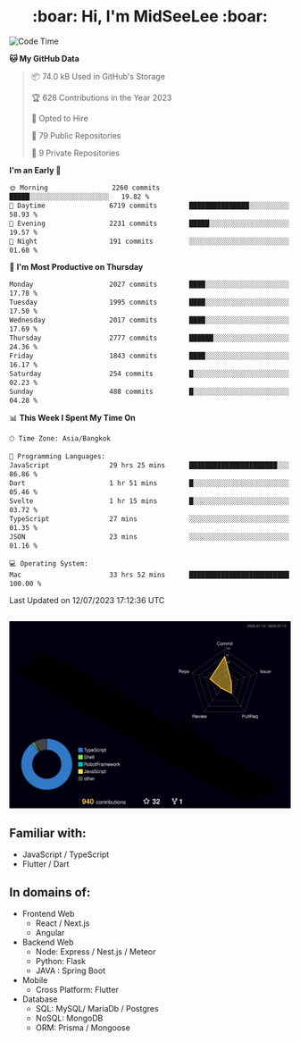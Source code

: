<h1 align="center"> :boar: Hi, I'm MidSeeLee :boar:</h1>
 
<!--START_SECTION:waka-->
![Code Time](http://img.shields.io/badge/Code%20Time-720%20hrs%2020%20mins-blue)

**🐱 My GitHub Data** 

> 📦 74.0 kB Used in GitHub's Storage 
 > 
> 🏆 628 Contributions in the Year 2023
 > 
> 💼 Opted to Hire
 > 
> 📜 79 Public Repositories 
 > 
> 🔑 9 Private Repositories 
 > 
**I'm an Early 🐤** 

```text
🌞 Morning                2260 commits        █████░░░░░░░░░░░░░░░░░░░░   19.82 % 
🌆 Daytime                6719 commits        ███████████████░░░░░░░░░░   58.93 % 
🌃 Evening                2231 commits        █████░░░░░░░░░░░░░░░░░░░░   19.57 % 
🌙 Night                  191 commits         ░░░░░░░░░░░░░░░░░░░░░░░░░   01.68 % 
```
📅 **I'm Most Productive on Thursday** 

```text
Monday                   2027 commits        ████░░░░░░░░░░░░░░░░░░░░░   17.78 % 
Tuesday                  1995 commits        ████░░░░░░░░░░░░░░░░░░░░░   17.50 % 
Wednesday                2017 commits        ████░░░░░░░░░░░░░░░░░░░░░   17.69 % 
Thursday                 2777 commits        ██████░░░░░░░░░░░░░░░░░░░   24.36 % 
Friday                   1843 commits        ████░░░░░░░░░░░░░░░░░░░░░   16.17 % 
Saturday                 254 commits         █░░░░░░░░░░░░░░░░░░░░░░░░   02.23 % 
Sunday                   488 commits         █░░░░░░░░░░░░░░░░░░░░░░░░   04.28 % 
```


📊 **This Week I Spent My Time On** 

```text
🕑︎ Time Zone: Asia/Bangkok

💬 Programming Languages: 
JavaScript               29 hrs 25 mins      ██████████████████████░░░   86.86 % 
Dart                     1 hr 51 mins        █░░░░░░░░░░░░░░░░░░░░░░░░   05.46 % 
Svelte                   1 hr 15 mins        █░░░░░░░░░░░░░░░░░░░░░░░░   03.72 % 
TypeScript               27 mins             ░░░░░░░░░░░░░░░░░░░░░░░░░   01.35 % 
JSON                     23 mins             ░░░░░░░░░░░░░░░░░░░░░░░░░   01.16 % 

💻 Operating System: 
Mac                      33 hrs 52 mins      █████████████████████████   100.00 % 
```


 Last Updated on 12/07/2023 17:12:36 UTC
<!--END_SECTION:waka-->

##

![](./profile-3d-contrib/profile-night-rainbow.svg)

## Familiar with:
- JavaScript / TypeScript
- Flutter / Dart

## In domains of:
- Frontend Web
  - React / Next.js
  - Angular
- Backend Web
  - Node: Express / Nest.js / Meteor
  - Python: Flask
  - JAVA : Spring Boot
- Mobile
  - Cross Platform: Flutter
- Database
  - SQL: MySQL/ MariaDb / Postgres
  - NoSQL: MongoDB
  - ORM: Prisma / Mongoose
